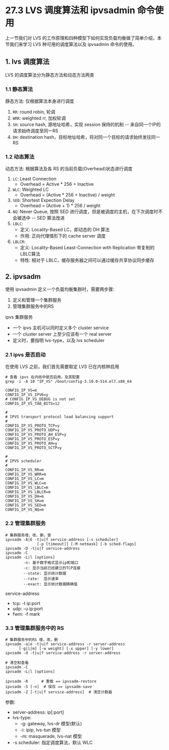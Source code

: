 # 27.3 LVS 调度算法和 ipvsadmin 命令使用
上一节我们对 LVS 的工作原理和四种模型下如何实现负载均衡做了简单介绍，本节我们来学习 LVS 种可用的调度算法以及 ipvsadmin 命令的使用。
## 1. lvs 调度算法
LVS 的调度算法分为静态方法和动态方法两类
### 1.1 静态算法
静态方法: 仅根据算法本身进行调度
1. `RR`: round robin, 轮调
2. `WRR`: weighted rr, 加权轮调
3. `SH`: source hash, 源地址哈希，实现 session 保持的机制 -- 来自同一个IP的请求始终调度至同一RS
4. `DH`: destination hash，目标地址哈希，将对同一个目标的请求始终发往同一RS

### 1.2 动态算法
动态方法: 根据算法及各 RS 的当前负载(Overhead)状态进行调度
1. `LC`: Least Connection
    - Overhead = Active * 256 + Inactive
2. `WLC`: Weighted LC
    - Overhead = (Active * 256 + Inactive) / weight
3. `SED`: Shortest Expection Delay
    - Overhead = (Active + 1) * 256 / weight
4. `NQ`: Never Queue, 按照 SED 进行调度，但是被调度的主机，在下次调度时不会被选中 -- SED 算法改进
5. `LBLC`:
    - 定义: Locality-Based LC，即动态的 DH 算法
    - 作用: 正向代理情形下的 cache server 调度
6. `LBLCR`:
    - 定义: Locality-Based Least-Connection with Replication 带复制的LBLC算法
    - 特性: 相对于 LBLC，缓存服务器之间可以通过缓存共享协议同步缓存


## 2. ipvsadm
使用 ipvsadmin 定义一个负载均衡集群时，需要两步骤:
1. 定义和管理一个集群服务
2. 管理集群服务中的RS

ipvs 集群服务
- 一个 ipvs 主机可以同时定义多个 cluster service
- 一个 cluster server 上至少应该有一个 real server
- 定义时，要指明 lvs-type，以及 lvs scheduler

### 2.1 ipvs 是否启动
在使用 LVS 之前，我们首先需要取定 LVS 已在内核种启用
```
# 查看 ipvs 在内核中是否启用，及其配置
grep -i -A 10 "IP_VS" /boot/config-3.10.0-514.el7.x86_64

CONFIG_IP_VS=m
CONFIG_IP_VS_IPV6=y
# CONFIG_IP_VS_DEBUG is not set
CONFIG_IP_VS_TAB_BITS=12

#
# IPVS transport protocol load balancing support
#
CONFIG_IP_VS_PROTO_TCP=y
CONFIG_IP_VS_PROTO_UDP=y
CONFIG_IP_VS_PROTO_AH_ESP=y
CONFIG_IP_VS_PROTO_ESP=y
CONFIG_IP_VS_PROTO_AH=y
CONFIG_IP_VS_PROTO_SCTP=y

#
# IPVS scheduler
#
CONFIG_IP_VS_RR=m
CONFIG_IP_VS_WRR=m
CONFIG_IP_VS_LC=m
CONFIG_IP_VS_WLC=m
CONFIG_IP_VS_LBLC=m
CONFIG_IP_VS_LBLCR=m
CONFIG_IP_VS_DH=m
CONFIG_IP_VS_SH=m
CONFIG_IP_VS_SED=m
CONFIG_IP_VS_NQ=m
```


### 2.2 管理集群服务
```
# 集群服务增，改，删，查
ipvsadm -A|E -t|u|f service-address [-s scheduler]
              [-p [timeout]] [-M netmask] [-b sched-flags]
ipvsadm -D -t|u|f service-address
ipvsadm -C
ipvsadm -L|l [options]
        -n: 基于数字格式显示ip和端口
        -c: 显示当前已经建立的TCP连接
        --state: 显示统计数据
        --rate:  显示速率
        --exact: 显示统计数据精确值
```

service-address
- tcp: -t ip:port
- udp: -u ip:port
- fwm: -f mark

### 3.3 管理集群服务中的 RS  
```
# 集群服务中的RS 增，改，删
ipvsadm -a|e -t|u|f service-address -r server-address
      [-g|i|m] [-w weight] [-x upper] [-y lower]
ipvsadm -d -t|u|f service-address -r server-address

# 清空和查看
ipvsadm -C             
ipvsadm -L|l [options]

ipvsadm -R      # 重载 == ipvsadm-restore
ipvsadm -S [-n]  # 保存 == ipvsadm-save
ipvsadm -Z [-t|u|f service-address]  # 清空计数器
```
参数:
- server-address: ip[:port]
- lvs-type:
    - -g: gateway, lvs-dr 模型(默认)
    - -i: ipip, lvs-tun 模型
    - -m: masquerade, lvs-nat 模型
- -s scheduler: 指定调度算法，默认 WLC

